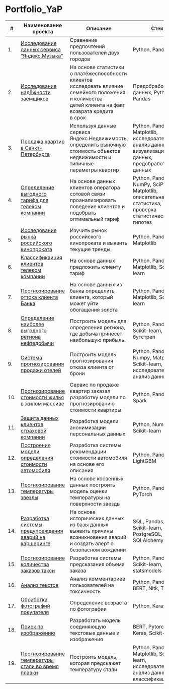 # Portfolio_YaP
| #    | Наименование проекта                | Описание                                                     | Стек                                                         |
| ---- | ------------------------------------------------------------ | ------------------------------------------------------------ | ------------------------------------------------------------ |
| 1.   | [Исследование данных сервиса “Яндекс.Музыка”]() | Сравнение предпочтений пользователей двух городов <br/>| Python, Pandas       |
| 2.   | [Исследование надёжности заёмщиков]() | На основе статистики о платёжеспособности клиентов <br/>исследовать влияние семейного положения и количества <br/>детей клиента на факт возврата кредита <br/>в срок | Предобработка данных, Python, Pandas |
| 3.   | [Продажа квартир в Санкт-Петербурге]() | Используя данные сервиса Яндекс.Недвижимость, <br/>определить рыночную стоимость объектов недвижимости и типичные <br/>параметры квартир             | Python, Pandas, Matplotlib, исследовательский анализ данных, визуализация данных, предобработка данных |
| 4.   | [ Определение выгодного тарифа для телеком компании]() | На основе данных клиентов оператора сотовой связи проанализировать поведение клиентов и подобрать оптимальный тариф | Python, Pandas, NumPy, SciPy, Matplotlib, описательная статистика, проверка статистических гипотез       |
| 5.   | [Исследование рынка российского кинопроката]() | Изучить рынок российского кинопроката и выявить текущие тренды.| Python, Pandas, Matplotlib |
| 6.   | [Классификаиция клиентов телеком компании]() | На основе данных предложить клиенту тариф | Python, Pandas, Matplotlib, Scikit-learn |
| 7.   | [Прогнозирование оттока клиента Банка]() | На основе данных из банка определить клиента, который может уйти <br/>обогащения золота | Python, Pandas, Matplotlib, Scikit-learn       |
| 8.   | [Определение наиболее выгодного региона нефтедобычи]() | Построить модель для определения региона, где добыча принесёт наибольшую прибыль.  | Python, Pandas, Scikit-learn, бутстреп |
| 9.   | [Система прогнозирования продажи отелей]() | Построить модель прогнозирования отказа клиента от брони | Python, Pandas, Numpy, Matplotlib, Scikit-learn, исследовательский анализ данных |
| 10.   | [Прогнозирование стоимости жилья в жилом массиве]() | Сервис по продаже квартир заказал разработку модели по прогнозированию стоимости квартиры  | Python, Pandas, Spark       |
| 11.   | [Защита данных клиентов страховой компании]() | Разработка модели анонимизации персональных данных | Python, Numpy, Scikit-learn |
| 12.   | [Построение модели определения стоимости автомобиля]() | Разработка системы рекомендации стоимости автомобиля на основе его описания | Python, Pandas, LightGBM |
| 13.   | [Прогнозирование температуры звезды]() | На основе косвенных данных построить модель оценки температуры на поверхности звезды | Python, Pandas, PyTorch       |
| 14.   | [Разработка системы предупреждения аварий на каршеринге]() | На основе исторических данных из базы данных выявить причины возникновения аварий и создать алерт о безопасном вождении | SQL, Pandas, Scikit-learn, PostgreSQL, SQLAlchemy |
| 15.   | [Прогнозирование количества заказов такси]() | Разработка системы предсказания объема заказа  | Python, Pandas, Scikit-learn, statsmodels |
| 16.   | [Анализ текстов]() | Анализ комментариев пользователей на токсичность | Python, Pandas, BERT, Nltk, Tf-idf       |
| 17.   | [Обработка фотографий покупателя]() | Определение возраста по фотографии | Python, Keras |
| 18.   | [Поиск по изображению]() | Разработать модель соединяющую текстовые данные и изображения             | BERT, Pytorch, Keras, Scikit-learn |
| 19.   | [Прогнозирование температуры стали во время плавки]() | Построить модель, которая предскажет температуру стали | Python, Pandas, Matplotlib, Scikit-learn, исследовательский анализ данных, классификация       |
